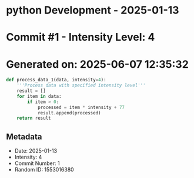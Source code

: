 ﻿# python Development - 2025-01-13
# Commit #1 - Intensity Level: 4
# Generated on: 2025-06-07 12:35:32
```python
def process_data_1(data, intensity=4):
    '''Process data with specified intensity level'''
    result = []
    for item in data:
        if item > 0:
            processed = item * intensity + 77
            result.append(processed)
    return result
```
## Metadata
- Date: 2025-01-13
- Intensity: 4
- Commit Number: 1
- Random ID: 1553016380

